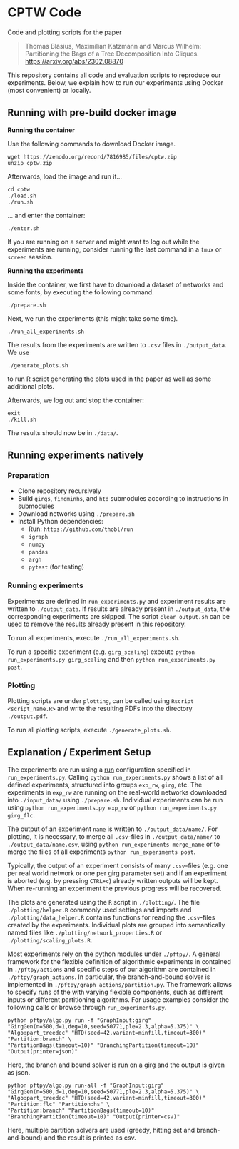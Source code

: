 # CPTW Code

Code and plotting scripts for the paper

> Thomas Bläsius, Maximilian Katzmann and Marcus Wilhelm: Partitioning the Bags of a Tree Decomposition Into Cliques.
> https://arxiv.org/abs/2302.08870

This repository contains all code and evaluation scripts to reproduce our experiments. Below, we explain how to run our experiments using Docker (most convenient) or locally.

## Running with pre-build docker image

**Running the container**

Use the following commands to download Docker image.

    wget https://zenodo.org/record/7816985/files/cptw.zip
    unzip cptw.zip

Afterwards, load the image and run it…

    cd cptw
    ./load.sh
    ./run.sh

… and enter the container:

    ./enter.sh
  
If you are running on a server and might want to log out while the experiments are running, consider running the last command in a `tmux` or `screen` session.

**Running the experiments**

Inside the container, we first have to download a dataset of networks and some fonts, by executing the following command.

    ./prepare.sh
    
Next, we run the experiments (this might take some time).

    ./run_all_experiments.sh
    
The results from the experiments are written to `.csv` files in `./output_data`.
We use

    ./generate_plots.sh

to run R script generating the plots used in the paper as well as some additional plots.

Afterwards, we log out and stop the container:

    exit
    ./kill.sh

The results should now be in `./data/`.

## Running experiments natively

### Preparation

- Clone repository recursively
- Build `girgs`, `findminhs`, and `htd` submodules according to instructions in
  submodules
- Download networks using `./prepare.sh`
- Install Python dependencies:
  - Run: `https://github.com/thobl/run`
  - `igraph`
  - `numpy`
  - `pandas`
  - `argh`
  - `pytest` (for testing)

### Running experiments

Experiments are defined in `run_experiments.py` and experiment results are
written to `./output_data`. If results are already present in `./output_data`,
the corresponding experiments are skipped. The script `clear_output.sh` can be
used to remove the results already present in this repository.


To run all experiments, execute `./run_all_experiments.sh`.

To run a specific experiment (e.g. `girg_scaling`) execute `python
run_experiments.py girg_scaling` and then `python run_experiments.py post`.

### Plotting

Plotting scripts are under `plotting`, can be called using `Rscript
<script_name.R>` and write the resulting PDFs into the directory `./output.pdf`.

To run all plotting scripts, execute `./generate_plots.sh`.

## Explanation / Experiment Setup

The experiments are run using a [run](https://github.com/thobl/run) configuration
specified in `run_experiments.py`. Calling `python run_experiments.py` shows a
list of all defined experiments, structured into groups `exp_rw`, `girg`, etc.
The experiments in `exp_rw` are running on the real-world networks downloaded into
`./input_data/` using `./prepare.sh`. Individual experiments can be run using
`python run_experiments.py exp_rw` or `python run_experiments.py girg_flc`.

The output of an experiment `name` is written to `./output_data/name/`. For plotting,
it is necessary, to merge all `.csv`-files in `./output_data/name/` to
`./output_data/name.csv`, using `python run_experiments merge_name` or to merge the 
files of all experiments `python run_experiments post`. 

Typically, the output of an experiment consists of many `.csv`-files (e.g. one per
real world network or one per girg parameter set) and if an experiment is aborted
(e.g. by pressing `CTRL+c`) already written outputs will be kept. When re-running an
experiment the previous progress will be recovered.

The plots are generated using the `R` script in `./plotting/`. The file `./plotting/helper.R`
commonly used settings and imports and `./plotting/data_helper.R` contains functions
for reading the `.csv`-files created by the experiments. Individual plots are grouped into
semantically named files like `./plotting/network_properties.R` or `./plotting/scaling_plots.R`.

Most experiments rely on the python modules under `./pftpy/`. A general framework for
the flexible definition of algorithmic experiments in contained in `./pftpy/actions` and
specific steps of our algorithm are contained in `./pftpy/graph_actions`. In particular,
the branch-and-bound solver is implemented in `./pftpy/graph_actions/partition.py`.
The framework allows to specify runs of the with varying flexible components,
such as different inputs or different partitioning algorithms. For usage examples consider
the following calls or browse through `run_experiments.py`.

    python pftpy/algo.py run -f "GraphInput:girg" "GirgGen(n=500,d=1,deg=10,seed=50771,ple=2.3,alpha=5.375)" \
    "Algo:part_treedec" "HTD(seed=42,variant=minfill,timeout=300)" "Partition:branch" \
    "PartitionBags(timeout=10)" "BranchingPartition(timeout=10)" "Output(printer=json)"

Here, the branch and bound solver is run on a girg and the output is given as json.

    python pftpy/algo.py run-all -f "GraphInput:girg" "GirgGen(n=500,d=1,deg=10,seed=50771,ple=2.3,alpha=5.375)" \
    "Algo:part_treedec" "HTD(seed=42,variant=minfill,timeout=300)" "Partition:flc" "Partition:hs" \
    "Partition:branch" "PartitionBags(timeout=10)" "BranchingPartition(timeout=10)" "Output(printer=csv)"

Here, multiple partition solvers are used (greedy, hitting set and branch-and-bound) and the result is printed as csv.
